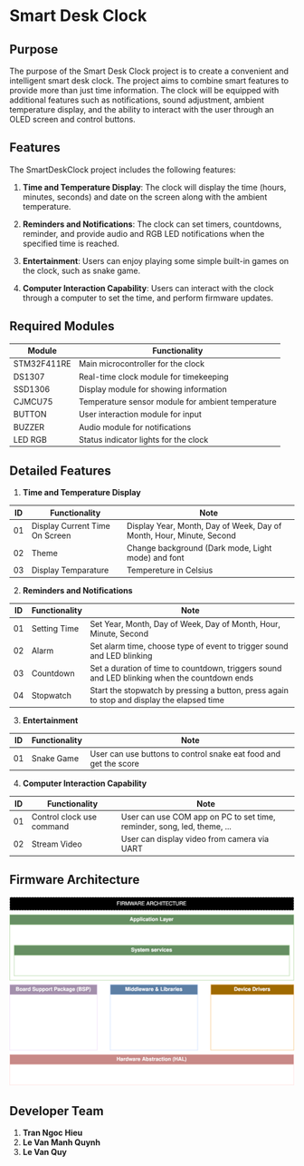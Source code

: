 # Smart Desk Clock

## Purpose

The purpose of the Smart Desk Clock project is to create a convenient and intelligent smart desk clock. The project aims to combine smart features to provide more than just time information. The clock will be equipped with additional features such as notifications, sound adjustment, ambient temperature display, and the ability to interact with the user through an OLED screen and control buttons.

## Features

The SmartDeskClock project includes the following features:

1. **Time and Temperature Display**: The clock will display the time (hours, minutes, seconds) and date on the screen along with the ambient temperature.

2. **Reminders and Notifications**: The clock can set timers, countdowns, reminder, and provide audio and RGB LED notifications when the specified time is reached.

3. **Entertainment**: Users can enjoy playing some simple built-in games on the clock, such as snake game.

4. **Computer Interaction Capability**: Users can interact with the clock through a computer to set the time, and perform firmware updates.

## Required Modules

| Module      | Functionality                                     |
| ----------- | ------------------------------------------------- |
| STM32F411RE | Main microcontroller for the clock                |
| DS1307      | Real-time clock module for timekeeping            |
| SSD1306     | Display module for showing information            |
| CJMCU75     | Temperature sensor module for ambient temperature |
| BUTTON      | User interaction module for input                 |
| BUZZER      | Audio module for notifications                    |
| LED RGB     | Status indicator lights for the clock             |

## Detailed Features
1. **Time and Temperature Display**
   
| ID  | Functionality                  | Note                                                                 |
| --- | ------------------------------ | -------------------------------------------------------------------- |
| 01  | Display Current Time On Screen | Display Year, Month, Day of Week, Day of Month, Hour, Minute, Second |
| 02  | Theme                          | Change background (Dark mode, Light mode) and font                   |
| 03  | Display Temparature            | Tempereture in Celsius                                               |

2. **Reminders and Notifications**

| ID  | Functionality | Note                                                                                         |
| --- | ------------- | -------------------------------------------------------------------------------------------- |
| 01  | Setting Time  | Set Year, Month, Day of Week, Day of Month, Hour, Minute, Second                             |
| 02  | Alarm         | Set alarm time, choose type of event to trigger sound and LED blinking                       |
| 03  | Countdown     | Set a duration of time to countdown, triggers sound and LED blinking when the countdown ends |
| 04  | Stopwatch     | Start the stopwatch by pressing a button, press again to stop and display the elapsed time   |

3. **Entertainment**

| ID  | Functionality | Note                                                             |
| --- | ------------- | ---------------------------------------------------------------- |
| 01  | Snake Game    | User can use buttons to control snake eat food and get the score |

4. **Computer Interaction Capability**
   
| ID  | Functionality             | Note                                                                    |
| --- | ------------------------- | ----------------------------------------------------------------------- |
| 01  | Control clock use command | User can use COM app on PC to set time, reminder, song, led, theme, ... |
| 02  | Stream Video              | User can display video from camera via UART                             |

## Firmware Architecture
![Smart Desk Clock Architecture](./smart_desk_clock_architecture.drawio.svg)

## Developer Team
1. **Tran Ngoc Hieu**
2. **Le Van Manh Quynh**
3. **Le Van Quy**
